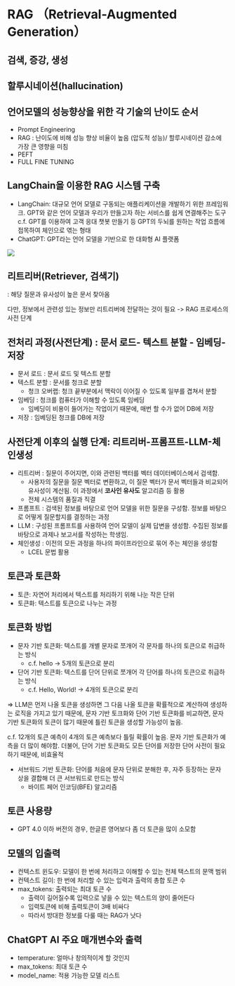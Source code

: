 # RAG （Retrieval-Augmented Generation）

## 검색, 증강, 생성

## 할루시네이션(hallucination)

## 언어모델의 성능향상을 위한 각 기술의 난이도 순서

- Prompt Engineering
- RAG : 난이도에 비해 성능 향상 비율이 높음 (압도적 성능)/ 할루시네이션 감소에 가장 큰 영향을 미침
- PEFT
- FULL FINE TUNING

## LangChain을 이용한 RAG 시스템 구축

- LangChain: 대규모 언어 모델로 구동되는 애플리케이션을 개발하기 위한 프레임워크. GPT와 같은 언어 모델과 우리가 만들고자 하는 서비스를 쉽게 연결해주는 도구
  c.f. GPT를 이용하여 고객 응대 챗봇 만들기 등 GPT의 두뇌를 원하는 작업 흐름에 접목하여 체인으로 엮는 형태
- ChatGPT: GPT라는 언어 모델을 기반으로 한 대화형 AI 플랫폼

![](https://images.contentstack.io/v3/assets/bltefdd0b53724fa2ce/blt1496b19e4c6f9e66/66ba412a46b3f4241b969f48/rag-in-action.jpeg)

## 리트리버(Retriever, 검색기)

: 해당 질문과 유사성이 높은 문서 찾아옴

다만, 정보에서 관련성 있는 정보만 리트리버에 전달하는 것이 필요 -> RAG 프로세스의 사전 단계

## 전처리 과정(사전단계) : 문서 로드- 텍스트 분할 - 임베딩- 저장

- 문서 로드 : 문서 로드 및 텍스트 분할
- 텍스트 분할 : 문서를 청크로 분할
  - 청크 오버랩: 청크 끝부분에서 맥락이 이어질 수 있도록 일부를 겹쳐서 분할
- 임베딩 : 청크를 컴퓨터가 이해할 수 있도록 임베딩
  - 임베딩이 비용이 들어가는 작업이기 때문에, 매번 할 수가 없어 DB에 저장
- 저장 : 임베딩된 청크를 DB에 저장

## 사전단계 이후의 실행 단계: 리트리버-프롬프트-LLM-체인생성

- 리트리버 : 질문이 주어지면, 이와 관련된 백터를 벡터 데이터베이스에서 검색함.
  - 사용자의 질문을 질문 벡터로 변환하고, 이 질문 벡터가 문서 벡터들과 비교되어 유사성이 계산됨. 이 과정에서 **코사인 유사도** 알고리즘 등 활용
  - 전체 시스템의 품질과 직결
- 프롬프트 : 검색된 정보를 바탕으로 언어 모델을 위한 질문을 구성함. 정보를 바탕으로 어떻게 질문할지를 결정하는 과정
- LLM : 구성된 프롬프트를 사용하여 언어 모델이 실제 답변을 생성함. 수집된 정보를 바탕으로 과제나 보고서를 작성하는 학생임.
- 체인생성 : 이전의 모든 과정을 하나의 파이프라인으로 묶어 주는 체인을 생성함
  - LCEL 문법 활용

## 토큰과 토큰화

- 토큰: 자연어 처리에서 텍스트를 처리하기 위해 나눈 작은 단위
- 토큰화: 텍스트를 토큰으로 나누는 과정

## 토큰화 방법

- 문자 기반 토큰화: 텍스트를 개별 문자로 쪼개어 각 문자를 하나의 토큰으로 취급하는 방식
  - c.f. hello -> 5개의 토큰으로 분리
- 단어 기반 토큰화: 텍스트를 단어 단위로 쪼개어 각 단어를 하나의 토큰으로 취급하는 방식
  - c.f. Hello, World! -> 4개의 토큰으로 분리

=> LLM은 먼저 나올 토큰을 생성하면 그 다음 나올 토큰을 확률적으로 계산하여 생성하는 로직을 가지고 있기 때문에, 문자 기반 토크화와 단어 기반 토큰화를 비교하면, 문자 기반 토큰화의 토큰이 많기 때문에 틀린 토큰을 생성할 가능성이 높음.

c.f. 12개의 토큰 예측이 4개의 토큰 예측보다 틀릴 확률이 높음. 문자 기반 토큰화가 예측을 더 많이 해야함.
더불어, 단어 기반 토큰화도 모든 단어를 저장한 단어 사전이 필요하기 때문에, 비효율적

- 서브워드 기반 토큰화: 단어를 처음에 문자 단위로 분해한 후, 자주 등장하는 문자 상을 결합해 더 큰 서브워드로 만드는 방식
  - 바이트 페어 인코딩(BFE) 알고리즘

## 토큰 사용량

- GPT 4.0 이하 버전의 경우, 한글른 영어보다 좀 더 토큰을 많이 소모함

## 모델의 입출력

- 컨텍스트 윈도우: 모델이 한 번에 처리하고 이해할 수 있는 전체 택스트의 문맥 범위
- 컨텍스트 길이: 한 번에 처리할 수 있는 입력과 출력의 총합 토큰 수
- max_tokens: 출력되는 최대 토큰 수
  - 출력이 길어질수록 입력으로 넣을 수 있는 텍스트의 양이 줄어든다
  - 입력토큰에 비해 출력토큰이 3배 비싸다
  - 따라서 방대한 정보를 다룰 때는 RAG가 낫다

## ChatGPT AI 주요 매개변수와 출력

- temperature: 얼마나 창의적이게 할 것인지
- max_tokens: 최대 토큰 수
- model_name: 적용 가능한 모델 리스트
